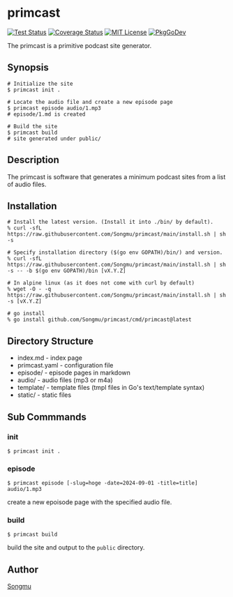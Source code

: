primcast
=======

[![Test Status](https://github.com/Songmu/primcast/workflows/test/badge.svg?branch=main)][actions]
[![Coverage Status](https://codecov.io/gh/Songmu/primcast/branch/main/graph/badge.svg)][codecov]
[![MIT License](https://img.shields.io/github/license/Songmu/primcast)][license]
[![PkgGoDev](https://pkg.go.dev/badge/github.com/Songmu/primcast)][PkgGoDev]

[actions]: https://github.com/Songmu/primcast/actions?workflow=test
[codecov]: https://codecov.io/gh/Songmu/primcast
[license]: https://github.com/Songmu/primcast/blob/main/LICENSE
[PkgGoDev]: https://pkg.go.dev/github.com/Songmu/primcast

The primcast is a primitive podcast site generator.

## Synopsis

```console
# Initialize the site
$ primcast init .

# Locate the audio file and create a new episode page
$ primcast episode audio/1.mp3
# episode/1.md is created

# Build the site
$ primcast build
# site generated under public/
```

## Description

The primcast is software that generates a minimum podcast sites from a list of audio files.

## Installation

```console
# Install the latest version. (Install it into ./bin/ by default).
% curl -sfL https://raw.githubusercontent.com/Songmu/primcast/main/install.sh | sh -s

# Specify installation directory ($(go env GOPATH)/bin/) and version.
% curl -sfL https://raw.githubusercontent.com/Songmu/primcast/main/install.sh | sh -s -- -b $(go env GOPATH)/bin [vX.Y.Z]

# In alpine linux (as it does not come with curl by default)
% wget -O - -q https://raw.githubusercontent.com/Songmu/primcast/main/install.sh | sh -s [vX.Y.Z]

# go install
% go install github.com/Songmu/primcast/cmd/primcast@latest
```

## Directory Structure

- index.md      - index page
- primcast.yaml - configuration file
- episode/      - episode pages in markdown
- audio/        - audio files (mp3 or m4a)
- template/     - template files (tmpl files in Go's text/template syntax)
- static/       - static files

## Sub Commmands

### init

```console
$ primcast init .
```

### episode

```
$ primcast episode [-slug=hoge -date=2024-09-01 -title=title] audio/1.mp3
```

create a new epoisode page with the specified audio file.

### build

```
$ primcast build
```

build the site and output to the `public` directory.

## Author

[Songmu](https://github.com/Songmu)
